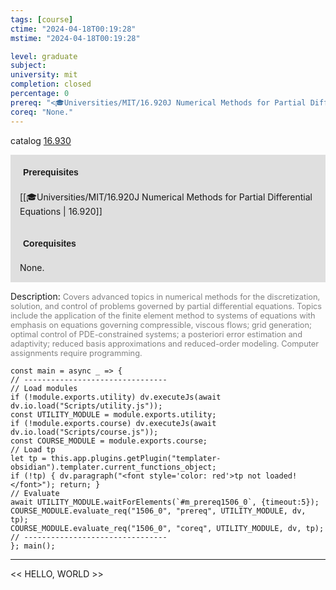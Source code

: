 ```yaml
---
tags: [course]
ctime: "2024-04-18T00:19:28"
mstime: "2024-04-18T00:19:28"

level: graduate
subject: 
university: mit
completion: closed
percentage: 0
prereq: "<🎓Universities/MIT/16.920J Numerical Methods for Partial Differential Equations>"
coreq: "None."
---
```


catalog [16.930](http://student.mit.edu/catalog/m16b.html#16.930)

<span style="display: block; padding: 15px; background-color: rgb(100, 100, 100, 0.2);"><font id="m_prereq1506_0" style="display: block; font-family: Arial, sans-serif; font-weight: bold; padding: 5px">Prerequisites</font><br><span id="prereq1506_0">[[🎓Universities/MIT/16.920J Numerical Methods for Partial Differential Equations | 16.920]]</span></span>
<span style="display: block; padding: 15px; background-color: rgb(100, 100, 100, 0.2);"><font id="m_coreq1506_0" style="display: block; font-family: Arial, sans-serif; font-weight: bold; padding: 5px">Corequisites</font><br><span id="coreq1506_0">None.</span></span>

<font style="">Description:</font>
<font style="color: grey; font-size: 0.8rem;">Covers advanced topics in numerical methods for the discretization, solution, and control of problems governed by partial differential equations. Topics include the application of the finite element method to systems of equations with emphasis on equations governing compressible, viscous flows; grid generation; optimal control of PDE-constrained systems; a posteriori error estimation and adaptivity; reduced basis approximations and reduced-order modeling. Computer assignments require programming.</font>

```dataviewjs
const main = async _ => {
// --------------------------------
// Load modules
if (!module.exports.utility) dv.executeJs(await dv.io.load("Scripts/utility.js"));
const UTILITY_MODULE = module.exports.utility;
if (!module.exports.course) dv.executeJs(await dv.io.load("Scripts/course.js"));
const COURSE_MODULE = module.exports.course;
// Load tp
let tp = this.app.plugins.getPlugin("templater-obsidian").templater.current_functions_object;
if (!tp) { dv.paragraph("<font style='color: red'>tp not loaded!</font>"); return; }
// Evaluate
await UTILITY_MODULE.waitForElements(`#m_prereq1506_0`, {timeout:5});
COURSE_MODULE.evaluate_req("1506_0", "prereq", UTILITY_MODULE, dv, tp);
COURSE_MODULE.evaluate_req("1506_0", "coreq", UTILITY_MODULE, dv, tp);
// --------------------------------
}; main();
```

---

<< HELLO, WORLD >>
